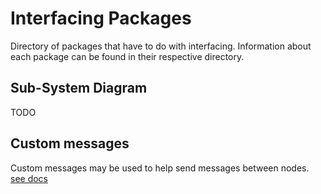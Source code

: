 # Interfacing Packages

Directory of packages that have to do with interfacing. Information about each package can be found in their respective directory.

## Sub-System Diagram

TODO

## Custom messages

Custom messages may be used to help send messages between nodes. [see docs](../wato_msgs/MSGS_README.md)